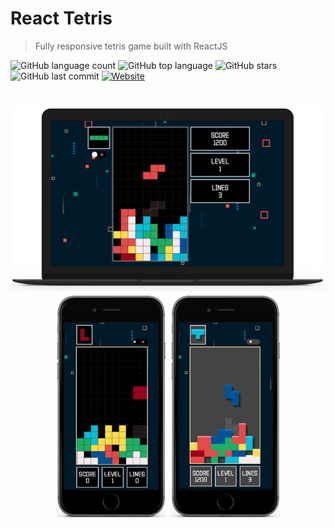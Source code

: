 # React Tetris

> Fully responsive tetris game built with ReactJS

<p align="start">
	  <img alt="GitHub language count" src="https://img.shields.io/github/languages/count/mpirescarvalho/react-tetris?style=flat">
	  <img alt="GitHub top language" src="https://img.shields.io/github/languages/top/mpirescarvalho/react-tetris">
	  <img alt="GitHub stars" src="https://img.shields.io/github/stars/mpirescarvalho/react-tetris?style=social">
	  <img alt="GitHub last commit" src="https://img.shields.io/github/last-commit/mpirescarvalho/react-tetris">
	  <a href="https://mpirescarvalho.github.io/react-tetris/">
			<img alt="Website" src="https://img.shields.io/website?url=https%3A%2F%2Fmpirescarvalho.github.io/react-tetris">
    </a>
</p>

<h1 align="center">
  <img alt="React tetris desktop" title="#React tetris desktop" src="./assets/react-tetris-desktop-1.png" />
  <img width="35%" alt="React tetris mobile 2" title="#React tetris mobile 2" src="./assets/react-tetris-mobile-2.png" />
  <img width="35%" alt="React tetris mobile 1" title="#React tetris mobile 1" src="./assets/react-tetris-mobile-1.png" />
</h1>
